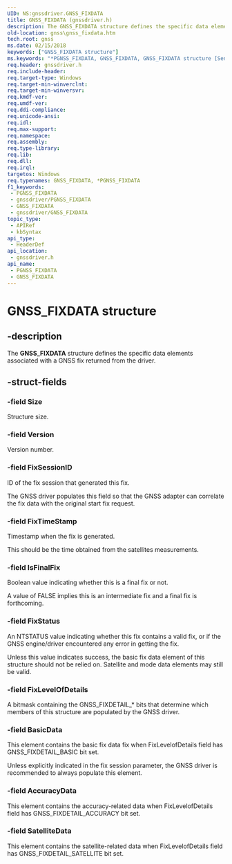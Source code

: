 ```yaml
---
UID: NS:gnssdriver.GNSS_FIXDATA
title: GNSS_FIXDATA (gnssdriver.h)
description: The GNSS_FIXDATA structure defines the specific data elements associated with a GNSS fix returned from the driver.
old-location: gnss\gnss_fixdata.htm
tech.root: gnss
ms.date: 02/15/2018
keywords: ["GNSS_FIXDATA structure"]
ms.keywords: "*PGNSS_FIXDATA, GNSS_FIXDATA, GNSS_FIXDATA structure [Sensor Devices], PGNSS_FIXDATA, PGNSS_FIXDATA structure pointer [Sensor Devices], gnss.gnss_fixdata, gnssdriver/GNSS_FIXDATA, gnssdriver/PGNSS_FIXDATA"
req.header: gnssdriver.h
req.include-header: 
req.target-type: Windows
req.target-min-winverclnt: 
req.target-min-winversvr: 
req.kmdf-ver: 
req.umdf-ver: 
req.ddi-compliance: 
req.unicode-ansi: 
req.idl: 
req.max-support: 
req.namespace: 
req.assembly: 
req.type-library: 
req.lib: 
req.dll: 
req.irql: 
targetos: Windows
req.typenames: GNSS_FIXDATA, *PGNSS_FIXDATA
f1_keywords:
 - PGNSS_FIXDATA
 - gnssdriver/PGNSS_FIXDATA
 - GNSS_FIXDATA
 - gnssdriver/GNSS_FIXDATA
topic_type:
 - APIRef
 - kbSyntax
api_type:
 - HeaderDef
api_location:
 - gnssdriver.h
api_name:
 - PGNSS_FIXDATA
 - GNSS_FIXDATA
---
```


# GNSS_FIXDATA structure


## -description

The **GNSS_FIXDATA** structure defines the specific data elements associated with a GNSS fix returned from the driver.

## -struct-fields

### -field Size

Structure size.

### -field Version

Version number.

### -field FixSessionID

ID of the fix session that generated this fix.

The GNSS driver populates this field so that the GNSS adapter can correlate the fix data with the original start fix request.

### -field FixTimeStamp

Timestamp when the fix is generated.

This should be the time obtained from the satellites measurements.

### -field IsFinalFix

Boolean value indicating whether this is a final fix or not.

A value of FALSE implies this is an intermediate fix and a final fix is forthcoming.

### -field FixStatus

An NTSTATUS value indicating whether this fix contains a valid fix, or if the GNSS engine/driver encountered any error in getting the fix.

Unless this value indicates success, the basic fix data element of this structure should not be relied on. Satellite and mode data elements may still be valid.

### -field FixLevelOfDetails

A bitmask containing the GNSS_FIXDETAIL_* bits that determine which members of this structure are populated by the GNSS driver.

### -field BasicData

This element contains the basic fix data fix when FixLevelofDetails field has GNSS_FIXDETAIL_BASIC bit set.

Unless explicitly indicated in the fix session parameter, the GNSS driver is recommended to always populate this element.

### -field AccuracyData

This element contains the accuracy-related data when FixLevelofDetails field has GNSS_FIXDETAIL_ACCURACY bit set.

### -field SatelliteData

This element contains the satellite-related data when FixLevelofDetails field has GNSS_FIXDETAIL_SATELLITE bit set.

